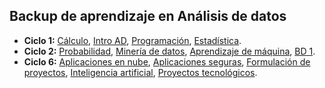 ## Backup de aprendizaje en Análisis de datos

 <ul>
    <li><strong>Ciclo 1:</strong>
        <a href="https://github.com/eduudebx/analisis-datos/tree/main/ciclo-1/matematica">Cálculo</a>, 
        <a href="https://github.com/eduudebx/analisis-datos/tree/main/ciclo-1/intro-ad">Intro AD</a>, 
        <a href="https://github.com/eduudebx/analisis-datos/tree/main/ciclo-1/programacion">Programación</a>, 
        <a href="https://github.com/eduudebx/analisis-datos/tree/main/ciclo-1/estadistica">Estadística</a>.
    </li>
    <li><strong>Ciclo 2:</strong>
        <a href="https://github.com/eduudebx/analisis-datos/tree/main/ciclo-2/probabilidad">Probabilidad</a>, 
        <a href="https://github.com/eduudebx/analisis-datos/tree/main/ciclo-2/mineria">Minería de datos</a>, 
        <a href="https://github.com/eduudebx/analisis-datos/tree/main/ciclo-2/aprendizaje-mqn">Aprendizaje de máquina</a>, 
        <a href="https://github.com/eduudebx/analisis-datos/tree/main/ciclo-2/bd-1">BD 1</a>.
    </li>
    <li><strong>Ciclo 6:</strong>
        <a href="https://github.com/eduudebx/analisis-datos/tree/main/ciclo-6/anube">Aplicaciones en nube</a>,
        <a href="https://github.com/eduudebx/analisis-datos/tree/main/ciclo-6/aseguras">Aplicaciones seguras</a>,
        <a href="https://github.com/eduudebx/analisis-datos/tree/main/ciclo-6/fproy">Formulación de proyectos</a>,
        <a href="https://github.com/eduudebx/analisis-datos/tree/main/ciclo-6/ia">Inteligencia artificial</a>, 
	<a href="https://github.com/eduudebx/analisis-datos/tree/main/ciclo-6/ptec">Proyectos tecnológicos</a>.
    </li>
</ul>
